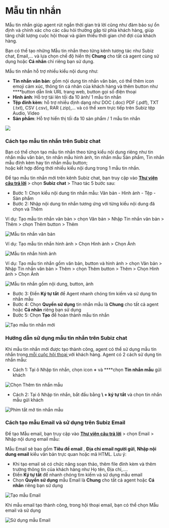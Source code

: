 # Mẫu tin nhắn

Mẫu tin nhắn giúp agent rút ngắn thời gian trả lời cũng như đảm bảo sự ổn định và chính xác cho các câu hỏi thường gặp từ phía khách hàng, giúp tăng chất lượng cuộc hội thoại và giảm thiểu thời gian chờ đợi của khách  hàng.

Bạn có thể tạo những Mẫu tin nhắn theo từng kênh tương tác như Subiz chat, Email,... và lựa chọn chế độ hiển thị **Chung** cho tất cả agent cùng sử dụng hoặc **Cá nhân** chỉ riêng bạn sử dụng.

Mẫu tin nhắn hỗ trợ nhiều kiểu nội dung như:

* **Tin nhắn văn bản**: gồm nội dung tin nhắn văn bản, có thể thêm icon emoji cảm xúc, thông tin cá nhân của khách hàng và thêm button như ****button dẫn link URL trang web, button gọi số điện thoại
* **Hình ảnh**: Hỗ trợ tải lên tối đa 10 ảnh/ 1 mẫu tin nhắn
* **Tệp đính kèm**: hỗ trợ nhiều định dạng như DOC \(.doc\) PDF \(.pdf\), TXT \(.txt\), CSV \(.csv\), RAR \(.zip\),... và có thể xem trực tiếp trên Subiz tệp Audio, Video
* **Sản phẩm**: Hỗ trợ hiển thị  tối đa 10 sản phẩm / 1 mẫu tin nhắn

![](../../.gitbook/assets/library%20%281%29.jpg)

### Cách tạo mẫu tin nhắn trên Subiz chat

Bạn có thể chọn tạo mẫu tin nhắn theo từng kiểu nội dung riêng như tin nhắn mẫu văn bản, tin nhắn mẫu hình ảnh, tin nhắn mẫu Sản phẩm, Tin nhắn mẫu đính kèm hay tin nhắn mẫu button;  
hoặc kết hợp đồng thời nhiều kiểu nội dung trong 1 mẫu tin nhắn.

Để tạo mẫu tin nhắn mới trên kênh Subiz chat, bạn truy cập vào [**Thư viện câu trả lời**](https://app.subiz.com/message-template) &gt; chọn **Subiz chat** &gt; Thao tác 5 bước sau:

* Bước 1: Chọn kiểu nội dung tin nhắn mẫu: Văn bản - Hình ảnh - Tệp - Sản phẩm 
* Bước 2: Nhập nội dung tin nhắn tương ứng với từng kiểu nội dung đã chọn và Thêm

Ví dụ: Tạo  mẫu tin nhắn văn bản &gt; chọn Văn bản &gt; Nhập  Tin nhắn văn bản &gt; Thêm &gt; chọn Thêm button &gt; Thêm

![M&#x1EAB;u tin nh&#x1EAF;n v&#x103;n b&#x1EA3;n](../../.gitbook/assets/button.jpg)

Ví dụ: Tạo mẫu tin nhắn hình ảnh &gt; Chọn Hình ảnh &gt; Chọn Ảnh

![M&#x1EAB;u tin nh&#x1EAF;n h&#xEC;nh &#x1EA3;nh](../../.gitbook/assets/mau-anh.jpg)

Ví dụ: Tạo  mẫu tin nhắn gồm văn bản, button và hình ảnh &gt; chọn Văn bản &gt; Nhập Tin nhắn văn bản &gt; Thêm &gt; chọn Thêm button &gt; Thêm &gt; Chọn Hình ảnh &gt; Chọn Ảnh 

![M&#x1EAB;u tin nh&#x1EAF;n g&#x1ED3;m n&#x1ED9;i dung, button, &#x1EA3;nh](../../.gitbook/assets/mau-anh-button.jpg)

* Bước 3: Điền **Ký tự tắt** để Agent nhanh chóng tìm kiếm và sử dụng tin nhắn mẫu
* Bước 4: Chọn **Quyền sử dụng** tin nhắn mẫu là **Chung** cho tất cả agent hoặc **Cá nhân** riêng bạn sử dụng
* Bước 5: Chọn **Tạo** để hoàn thành mẫu tin nhắn

![T&#x1EA1;o m&#x1EAB;u tin nh&#x1EAF;n m&#x1EDB;i](../../.gitbook/assets/tin-nhan-mau.png)

### Hướng dẫn sử dụng mẫu tin nhắn trên Subiz chat

Khi mẫu tin nhắn mới được tạo thành công, agent có thể sử dụng mẫu tin nhắn trong[ mỗi cuộc hội thoại ](https://app.subiz.com/activities)với khách hàng. Agent có 2 cách sử dụng tin nhắn mẫu:

* Cách 1: Tại ô Nhập tin nhắn, chọn icon **+** và ****chọn **Tin nhắn mẫu** gửi khách

![Ch&#x1ECD;n Th&#xEA;m tin nh&#x1EAF;n m&#x1EAB;u](../../.gitbook/assets/chon-+.png)

* Cách 2: Tại ô Nhập tin nhắn, bắt đầu bằng **\ + ký tự tắt** và chọn tin nhắn mẫu gửi khách

![Ph&#xED;m t&#x1EAF;t m&#x1EDF; tin nh&#x1EAF;n m&#x1EAB;u](../../.gitbook/assets/hi.png)

### Cách tạo mẫu Email và sử dụng trên Subiz Email

Để tạo Mẫu email, bạn truy cập vào [**Thư viện câu trả lời**](https://app.subiz.com/message-template) &gt; chọn Email &gt;  Nhập nội dung email mẫu:

Mẫu Email sẽ bao gồm **Tiêu đề email** , **Địa chỉ email người gửi**, **Nhập nội dung email** kiểu văn bản trực quan hoặc mã HTML.  Lưu ý:

* Khi tạo email sẽ có chức năng soạn thảo, thêm file đính kèm và thêm trường thông tin của khách hàng như Họ tên, Địa chỉ,....
* Điền **Ký tự tắt** để nhanh chóng tìm kiếm và sử dụng mẫu email
* Chọn **Quyền sử dụng** mẫu Email là **Chung** cho tất cả agent hoặc **Cá nhân** riêng bạn sử dụng

![T&#x1EA1;o m&#x1EAB;u Email ](../../.gitbook/assets/email-template.jpg)

Khi mẫu email tạo thành công, trong hội thoại email, bạn có thể chọn Mẫu email và sử dụng

![S&#x1EED; d&#x1EE5;ng m&#x1EAB;u Email](../../.gitbook/assets/mail-moi.jpg)

  
  


